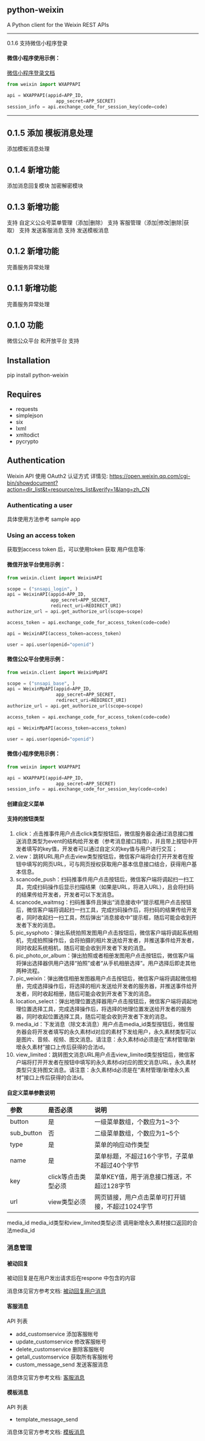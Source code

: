 python-weixin
-----
A Python client for the Weixin REST APIs

-----

0.1.6 支持微信小程序登录

#### 微信小程序使用示例：

[微信小程序登录文档](https://mp.weixin.qq.com/debug/wxadoc/dev/api/api-login.html)

``` python
from weixin import WXAPPAPI

api = WXAPPAPI(appid=APP_ID,
                  app_secret=APP_SECRET)
session_info = api.exchange_code_for_session_key(code=code)
```

-----

0.1.5 添加 模板消息处理
-----
添加模板消息处理

0.1.4 新增功能
-----
添加消息回复模块 加密解密模块

0.1.3 新增功能
-----
支持 自定义公众号菜单管理（添加|删除）
支持 客服管理（添加|修改|删除|获取）
支持 发送客服消息
支持 发送模板消息


0.1.2 新增功能
-----
完善服务异常处理

0.1.1 新增功能
-----
完善服务异常处理

0.1.0 功能
-----
微信公众平台 和开放平台 支持


Installation
-----
pip install python-weixin

Requires
-----
* requests
* simplejson
* six
* lxml
* xmltodict
* pycrypto


Authentication
-----
Weixin API 使用 OAuth2 认证方式
详情见: https://open.weixin.qq.com/cgi-bin/showdocument?action=dir_list&t=resource/res_list&verify=1&lang=zh_CN


### Authenticating a user
具体使用方法参考 sample app


### Using an access token
获取到access token 后，可以使用token 获取 用户信息等:

#### 微信开放平台使用示例：

``` python
from weixin.client import WeixinAPI

scope = ("snsapi_login", )
api = WeixinAPI(appid=APP_ID,
                app_secret=APP_SECRET,
                redirect_uri=REDIRECT_URI)
authorize_url = api.get_authorize_url(scope=scope)

access_token = api.exchange_code_for_access_token(code=code)

api = WeixinAPI(access_token=access_token)

user = api.user(openid="openid")
```

#### 微信公众平台使用示例：

``` python
from weixin.client import WeixinMpAPI

scope = ("snsapi_base", )
api = WeixinMpAPI(appid=APP_ID,
                  app_secret=APP_SECRET,
                  redirect_uri=REDIRECT_URI)
authorize_url = api.get_authorize_url(scope=scope)

access_token = api.exchange_code_for_access_token(code=code)

api = WeixinMpAPI(access_token=access_token)

user = api.user(openid="openid")
```

#### 微信小程序使用示例：

``` python
from weixin import WXAPPAPI

api = WXAPPAPI(appid=APP_ID,
                  app_secret=APP_SECRET)
session_info = api.exchange_code_for_session_key(code=code)
```



#### 创建自定义菜单

#### 支持的按钮类型

1. click：点击推事件用户点击click类型按钮后，微信服务器会通过消息接口推送消息类型为event的结构给开发者（参考消息接口指南），并且带上按钮中开发者填写的key值，开发者可以通过自定义的key值与用户进行交互；
2. view：跳转URL用户点击view类型按钮后，微信客户端将会打开开发者在按钮中填写的网页URL，可与网页授权获取用户基本信息接口结合，获得用户基本信息。
3. scancode_push：扫码推事件用户点击按钮后，微信客户端将调起扫一扫工具，完成扫码操作后显示扫描结果（如果是URL，将进入URL），且会将扫码的结果传给开发者，开发者可以下发消息。
4. scancode_waitmsg：扫码推事件且弹出“消息接收中”提示框用户点击按钮后，微信客户端将调起扫一扫工具，完成扫码操作后，将扫码的结果传给开发者，同时收起扫一扫工具，然后弹出“消息接收中”提示框，随后可能会收到开发者下发的消息。
5. pic_sysphoto：弹出系统拍照发图用户点击按钮后，微信客户端将调起系统相机，完成拍照操作后，会将拍摄的相片发送给开发者，并推送事件给开发者，同时收起系统相机，随后可能会收到开发者下发的消息。
6. pic_photo_or_album：弹出拍照或者相册发图用户点击按钮后，微信客户端将弹出选择器供用户选择“拍照”或者“从手机相册选择”。用户选择后即走其他两种流程。
7. pic_weixin：弹出微信相册发图器用户点击按钮后，微信客户端将调起微信相册，完成选择操作后，将选择的相片发送给开发者的服务器，并推送事件给开发者，同时收起相册，随后可能会收到开发者下发的消息。
8. location_select：弹出地理位置选择器用户点击按钮后，微信客户端将调起地理位置选择工具，完成选择操作后，将选择的地理位置发送给开发者的服务器，同时收起位置选择工具，随后可能会收到开发者下发的消息。
9. media_id：下发消息（除文本消息）用户点击media_id类型按钮后，微信服务器会将开发者填写的永久素材id对应的素材下发给用户，永久素材类型可以是图片、音频、视频、图文消息。请注意：永久素材id必须是在“素材管理/新增永久素材”接口上传后获得的合法id。
10. view_limited：跳转图文消息URL用户点击view_limited类型按钮后，微信客户端将打开开发者在按钮中填写的永久素材id对应的图文消息URL，永久素材类型只支持图文消息。请注意：永久素材id必须是在“素材管理/新增永久素材”接口上传后获得的合法id。

#### 自定义菜单参数说明

|参数	        |是否必须	            |说明
|:------        |:--------              |:-----
| button	    | 是	                | 一级菜单数组，个数应为1~3个
| sub_button	| 否	                | 二级菜单数组，个数应为1~5个
| type	        | 是	                | 菜单的响应动作类型
| name	        | 是	                | 菜单标题，不超过16个字节，子菜单不超过40个字节
| key	        | click等点击类型必须	| 菜单KEY值，用于消息接口推送，不超过128字节
| url	        | view类型必须	        | 网页链接，用户点击菜单可打开链接，不超过1024字节
media_id	media_id类型和view_limited类型必须	调用新增永久素材接口返回的合法media_id

### 消息管理

#### 被动回复

被动回复是在用户发出请求后在respone 中包含的内容

消息体见官方参考文档:
[被动回复用户消息](https://mp.weixin.qq.com/wiki?t=resource/res_main&id=mp1421140543&token=&lang=zh_CN)

#### 客服消息

API 列表

* add_customservice     添加客服帐号
* update_customservice  修改客服帐号
* delete_customservice  删除客服帐号
* getall_customservice  获取所有客服帐号
* custom_message_send   发送客服消息

消息体见官方参考文档:
[客服消息](https://mp.weixin.qq.com/wiki?t=resource/res_main&id=mp1421140547&token=&lang=zh_CN)

#### 模板消息

API 列表

* template_message_send

消息体见官方参考文档:
[模板消息](https://mp.weixin.qq.com/wiki?t=resource/res_main&id=mp1433751277&token=&lang=zh_CN)
